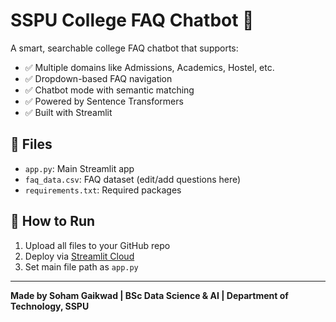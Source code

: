 # SSPU College FAQ Chatbot 🤖

A smart, searchable college FAQ chatbot that supports:

- ✅ Multiple domains like Admissions, Academics, Hostel, etc.
- ✅ Dropdown-based FAQ navigation
- ✅ Chatbot mode with semantic matching
- ✅ Powered by Sentence Transformers
- ✅ Built with Streamlit

## 📁 Files

- `app.py`: Main Streamlit app
- `faq_data.csv`: FAQ dataset (edit/add questions here)
- `requirements.txt`: Required packages

## 🚀 How to Run

1. Upload all files to your GitHub repo
2. Deploy via [Streamlit Cloud](https://share.streamlit.io)
3. Set main file path as `app.py`

---

**Made by Soham Gaikwad | BSc Data Science & AI | Department of Technology, SSPU**
